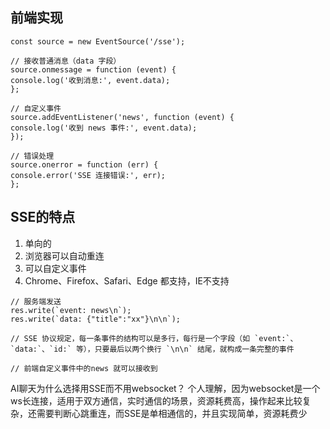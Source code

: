 
## 前端实现

```
const source = new EventSource('/sse');

// 接收普通消息（data 字段）
source.onmessage = function (event) {
console.log('收到消息:', event.data);
};

// 自定义事件
source.addEventListener('news', function (event) {
console.log('收到 news 事件:', event.data);
});

// 错误处理
source.onerror = function (err) {
console.error('SSE 连接错误:', err);
};
```


## SSE的特点

1. 单向的
2. 浏览器可以自动重连
3. 可以自定义事件
4. Chrome、Firefox、Safari、Edge 都支持，IE不支持

```
// 服务端发送
res.write(`event: news\n`);
res.write(`data: {"title":"xx"}\n\n`);

// SSE 协议规定，每一条事件的结构可以是多行，每行是一个字段（如 `event:`、`data:`、`id:` 等），只要最后以两个换行 `\n\n` 结尾，就构成一条完整的事件

// 前端自定义事件中的news 就可以接收到
```

AI聊天为什么选择用SSE而不用websocket？
个人理解，因为websocket是一个ws长连接，适用于双方通信，实时通信的场景，资源耗费高，操作起来比较复杂，还需要判断心跳重连，而SSE是单相通信的，并且实现简单，资源耗费少